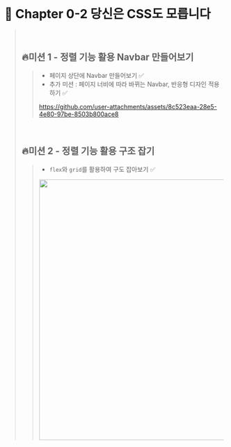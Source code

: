 <br>

# 📝 Chapter 0-2 당신은 CSS도 모릅니다
>
><br>
>
> ## 🔥미션 1 - 정렬 기능 활용 Navbar 만들어보기
>> - 페이지 상단에 Navbar 만들어보기 ✅
>> - 추가 미션 : 페이지 너비에 따라 바뀌는 Navbar, 반응형 디자인 적용하기 ✅
>>
>> https://github.com/user-attachments/assets/8c523eaa-28e5-4e80-97be-8503b800ace8
>
><br>
>
> ## 🔥미션 2 - 정렬 기능 활용 구조 잡기
>> - <code>flex</code>와 <code>grid</code>를 활용하여 구도 잡아보기 ✅
>>
>> <img height="600px" src="https://github.com/user-attachments/assets/4bca16a1-d065-4d0a-b536-264fb6043a05"/>


<br>
